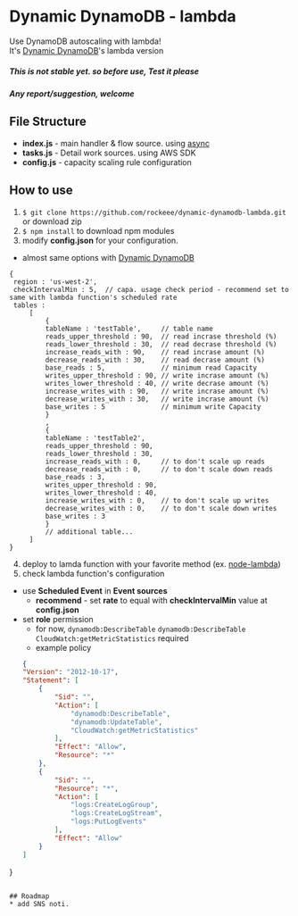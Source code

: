 # Dynamic DynamoDB - lambda
 Use DynamoDB autoscaling with lambda!<br />
 It's [Dynamic DynamoDB](https://github.com/caolan/async)'s lambda version

##### This is not stable yet. so before use, Test it please
##### Any report/suggestion, welcome

## File Structure
* **index.js** - main handler & flow source. using [async](https://github.com/caolan/async)
* **tasks.js** - Detail work sources. using AWS SDK
* **config.js** - capacity scaling rule configuration

## How to use
1. `$ git clone https://github.com/rockeee/dynamic-dynamodb-lambda.git` or download zip
2. `$ npm install` to download npm modules
3. modify **config.json** for your configuration.
  * almost same options with [Dynamic DynamoDB](https://github.com/sebdah/dynamic-dynamodb#basic-usage)
   ```
  {
    region : 'us-west-2',
    checkIntervalMin : 5,  // capa. usage check period - recommend set to same with lambda function's scheduled rate
    tables :
        [
            {
            tableName : 'testTable',     // table name
            reads_upper_threshold : 90,  // read incrase threshold (%)
            reads_lower_threshold : 30,  // read decrase threshold (%)
            increase_reads_with : 90,    // read incrase amount (%)
            decrease_reads_with : 30,    // read decrase amount (%)
            base_reads : 5,              // minimum read Capacity
            writes_upper_threshold : 90, // write incrase amount (%)
            writes_lower_threshold : 40, // write decrase amount (%)
            increase_writes_with : 90,   // write incrase amount (%)
            decrease_writes_with : 30,   // write incrase amount (%)
            base_writes : 5              // minimum write Capacity
            }
            ,
            {
            tableName : 'testTable2',
            reads_upper_threshold : 90,
            reads_lower_threshold : 30,
            increase_reads_with : 0,     // to don't scale up reads
            decrease_reads_with : 0,     // to don't scale down reads
            base_reads : 3,
            writes_upper_threshold : 90,
            writes_lower_threshold : 40,
            increase_writes_with : 0,    // to don't scale up writes
            decrease_writes_with : 0,    // to don't scale down writes
            base_writes : 3
            }
            // additional table...
        ]
}
```
4. deploy to lamda function with your favorite method (ex. [node-lambda](https://www.npmjs.com/package/node-lambda))
5. check lambda function's configuration
  * use **Scheduled Event** in **Event sources**
    * **recommend** - set **rate** to equal with **checkIntervalMin** value at **config.json**
  * set **role** permission
    * for now, `dynamodb:DescribeTable` `dynamodb:DescribeTable` `CloudWatch:getMetricStatistics` required
    * example policy
    ```json
    {
    "Version": "2012-10-17",
    "Statement": [
        {
            "Sid": "",
            "Action": [
                "dynamodb:DescribeTable",
                "dynamodb:UpdateTable",
                "CloudWatch:getMetricStatistics"
            ],
            "Effect": "Allow",
            "Resource": "*"
        },
        {
            "Sid": "",
            "Resource": "*",
            "Action": [
                "logs:CreateLogGroup",
                "logs:CreateLogStream",
                "logs:PutLogEvents"
            ],
            "Effect": "Allow"
        }
    ]
}
```

## Roadmap
* add SNS noti.

